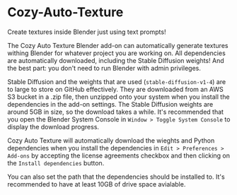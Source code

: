 # Cozy-Auto-Texture
Create textures inside Blender just using text prompts!

The Cozy Auto Texture Blender add-on can automatically generate textures withing Blender for whatever project you are working on. All dependencies are automatically downloaded, including the Stable Diffusion weights! And the best part: you don't need to run Blender with admin privileges.

Stable Diffusion and the weights that are used (`stable-diffusion-v1-4`) are to large to store on GitHub effectively. They are downloaded from an AWS S3 bucket in a .zip file, then unzipped onto your system when you install the dependencies in the add-on settings. The Stable Diffusion weights are around 5GB in size, so the download takes a while. It's recommended that you open the Blender System Console in `Window > Toggle System Console` to display the download progress. 

Cozy Auto Texture will automatically download the wieghts and Python dependencies when you install the dependencies in `Edit > Preferences > Add-ons` by accepting the license agreements checkbox and then clicking on the `Install dependencies` button.

You can also set the path that the dependencies should be installed to. It's recommended to have at least 10GB of drive space avialable.
